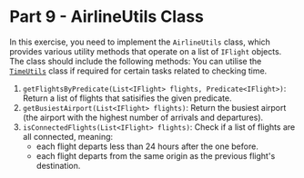 # Part 9 - AirlineUtils Class

In this exercise, you need to implement the `AirlineUtils` class, which provides various utility methods that operate on a list of `IFlight` objects. The class should include the following methods:  You can utilise the [`TimeUtils`](../shared/TimeUtils.java) class if required for certain tasks related to checking time. 

1. `getFlightsByPredicate(List<IFlight> flights, Predicate<IFlight>)`: Return a list of flights that satisifies the given predicate.
2. `getBusiestAirport(List<IFlight> flights)`: Return the busiest airport (the airport with the highest number of arrivals and departures).
3. `isConnectedFlights(List<IFlight> flights)`: Check if a list of flights are all connected, meaning:
    - each flight departs less than 24 hours after the one before.
    - each flight departs from the same origin as the previous flight's destination.
